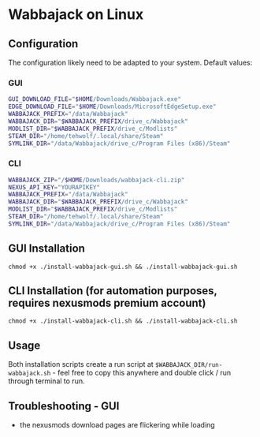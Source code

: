 # Wabbajack on Linux

## Configuration

The configuration likely need to be adapted to your system.
Default values:

### GUI

```sh
GUI_DOWNLOAD_FILE="$HOME/Downloads/Wabbajack.exe"
EDGE_DOWNLOAD_FILE="$HOME/Downloads/MicrosoftEdgeSetup.exe"
WABBAJACK_PREFIX="/data/Wabbajack"
WABBAJACK_DIR="$WABBAJACK_PREFIX/drive_c/Wabbajack"
MODLIST_DIR="$WABBAJACK_PREFIX/drive_c/Modlists"
STEAM_DIR="/home/tehwolf/.local/share/Steam"
SYMLINK_DIR="/data/Wabbajack/drive_c/Program Files (x86)/Steam"
```

### CLI

```sh
WABBAJACK_ZIP="/$HOME/Downloads/wabbajack-cli.zip"
NEXUS_API_KEY="YOURAPIKEY"
WABBAJACK_PREFIX="/data/Wabbajack"
WABBAJACK_DIR="$WABBAJACK_PREFIX/drive_c/Wabbajack"
MODLIST_DIR="$WABBAJACK_PREFIX/drive_c/Modlists"
STEAM_DIR="/home/tehwolf/.local/share/Steam"
SYMLINK_DIR="/data/Wabbajack/drive_c/Program Files (x86)/Steam"
```

## GUI Installation

`chmod +x ./install-wabbajack-gui.sh && ./install-wabbajack-gui.sh`

## CLI Installation (for automation purposes, requires nexusmods premium account)

`chmod +x ./install-wabbajack-cli.sh && ./install-wabbajack-cli.sh`

## Usage

Both installation scripts create a run script at `$WABBAJACK_DIR/run-wabbajack.sh` - feel free to copy this anywhere and double click / run through terminal to run.

## Troubleshooting - GUI

- the nexusmods download pages are flickering while loading
